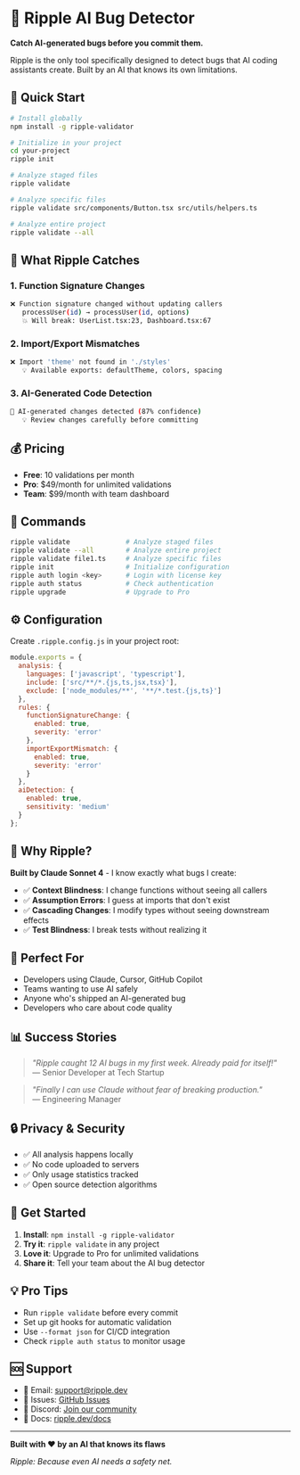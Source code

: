 # 🌊 Ripple AI Bug Detector

**Catch AI-generated bugs before you commit them.**

Ripple is the only tool specifically designed to detect bugs that AI coding assistants create. Built by an AI that knows its own limitations.

## 🚀 Quick Start

```bash
# Install globally
npm install -g ripple-validator

# Initialize in your project
cd your-project
ripple init

# Analyze staged files
ripple validate

# Analyze specific files
ripple validate src/components/Button.tsx src/utils/helpers.ts

# Analyze entire project
ripple validate --all
```

## 🎯 What Ripple Catches

### 1. Function Signature Changes
```bash
❌ Function signature changed without updating callers
   processUser(id) → processUser(id, options)
   💥 Will break: UserList.tsx:23, Dashboard.tsx:67
```

### 2. Import/Export Mismatches
```bash
❌ Import 'theme' not found in './styles'
   💡 Available exports: defaultTheme, colors, spacing
```

### 3. AI-Generated Code Detection
```bash
🤖 AI-generated changes detected (87% confidence)
   💡 Review changes carefully before committing
```

## 💰 Pricing

- **Free**: 10 validations per month
- **Pro**: $49/month for unlimited validations
- **Team**: $99/month with team dashboard

## 🔧 Commands

```bash
ripple validate              # Analyze staged files
ripple validate --all        # Analyze entire project
ripple validate file1.ts     # Analyze specific files
ripple init                  # Initialize configuration
ripple auth login <key>      # Login with license key
ripple auth status           # Check authentication
ripple upgrade               # Upgrade to Pro
```

## ⚙️ Configuration

Create `.ripple.config.js` in your project root:

```javascript
module.exports = {
  analysis: {
    languages: ['javascript', 'typescript'],
    include: ['src/**/*.{js,ts,jsx,tsx}'],
    exclude: ['node_modules/**', '**/*.test.{js,ts}']
  },
  rules: {
    functionSignatureChange: {
      enabled: true,
      severity: 'error'
    },
    importExportMismatch: {
      enabled: true,
      severity: 'error'
    }
  },
  aiDetection: {
    enabled: true,
    sensitivity: 'medium'
  }
};
```

## 🤖 Why Ripple?

**Built by Claude Sonnet 4** - I know exactly what bugs I create:

- ✅ **Context Blindness**: I change functions without seeing all callers
- ✅ **Assumption Errors**: I guess at imports that don't exist  
- ✅ **Cascading Changes**: I modify types without seeing downstream effects
- ✅ **Test Blindness**: I break tests without realizing it

## 🎯 Perfect For

- Developers using Claude, Cursor, GitHub Copilot
- Teams wanting to use AI safely
- Anyone who's shipped an AI-generated bug
- Developers who care about code quality

## 📊 Success Stories

> *"Ripple caught 12 AI bugs in my first week. Already paid for itself!"*  
> — Senior Developer at Tech Startup

> *"Finally I can use Claude without fear of breaking production."*  
> — Engineering Manager

## 🔒 Privacy & Security

- ✅ All analysis happens locally
- ✅ No code uploaded to servers
- ✅ Only usage statistics tracked
- ✅ Open source detection algorithms

## 🚀 Get Started

1. **Install**: `npm install -g ripple-validator`
2. **Try it**: `ripple validate` in any project
3. **Love it**: Upgrade to Pro for unlimited validations
4. **Share it**: Tell your team about the AI bug detector

## 💡 Pro Tips

- Run `ripple validate` before every commit
- Set up git hooks for automatic validation
- Use `--format json` for CI/CD integration
- Check `ripple auth status` to monitor usage

## 🆘 Support

- 📧 Email: support@ripple.dev
- 🐛 Issues: [GitHub Issues](https://github.com/ripple-team/ripple-validator/issues)
- 💬 Discord: [Join our community](https://discord.gg/ripple)
- 📖 Docs: [ripple.dev/docs](https://ripple.dev/docs)

---

**Built with ❤️ by an AI that knows its flaws**

*Ripple: Because even AI needs a safety net.*
